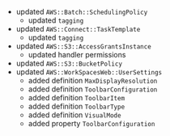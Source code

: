 - updated `AWS::Batch::SchedulingPolicy`
  - updated `tagging`
- updated `AWS::Connect::TaskTemplate`
  - updated `tagging`
- updated `AWS::S3::AccessGrantsInstance`
  - updated handler permissions
- updated `AWS::S3::BucketPolicy`
- updated `AWS::WorkSpacesWeb::UserSettings`
  - added definition `MaxDisplayResolution`
  - added definition `ToolbarConfiguration`
  - added definition `ToolbarItem`
  - added definition `ToolbarType`
  - added definition `VisualMode`
  - added property `ToolbarConfiguration`

